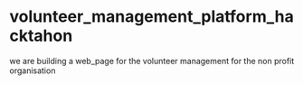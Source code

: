 # volunteer_management_platform_hacktahon
we are building a web_page for the volunteer management for the non profit organisation
